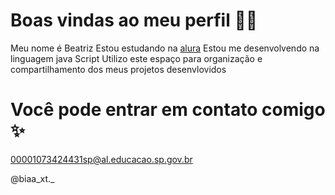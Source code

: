 # Boas vindas ao meu perfil 🌱✨

Meu nome é Beatriz
Estou estudando na [alura](https://www.alura.com.br/)
Estou me desenvolvendo na linguagem java Script
Utilizo este espaço para organização e compartilhamento dos meus projetos desenvlovidos 



# Você pode entrar em contato comigo ✨



00001073424431sp@al.educacao.sp.gov.br

@biaa_xt._


